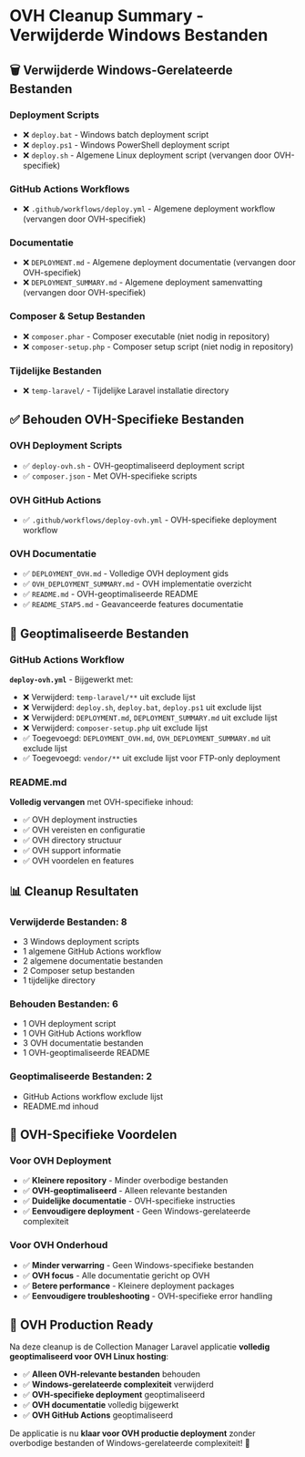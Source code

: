 # OVH Cleanup Summary - Verwijderde Windows Bestanden

## 🗑️ Verwijderde Windows-Gerelateerde Bestanden

### Deployment Scripts
- ❌ `deploy.bat` - Windows batch deployment script
- ❌ `deploy.ps1` - Windows PowerShell deployment script
- ❌ `deploy.sh` - Algemene Linux deployment script (vervangen door OVH-specifiek)

### GitHub Actions Workflows
- ❌ `.github/workflows/deploy.yml` - Algemene deployment workflow (vervangen door OVH-specifiek)

### Documentatie
- ❌ `DEPLOYMENT.md` - Algemene deployment documentatie (vervangen door OVH-specifiek)
- ❌ `DEPLOYMENT_SUMMARY.md` - Algemene deployment samenvatting (vervangen door OVH-specifiek)

### Composer & Setup Bestanden
- ❌ `composer.phar` - Composer executable (niet nodig in repository)
- ❌ `composer-setup.php` - Composer setup script (niet nodig in repository)

### Tijdelijke Bestanden
- ❌ `temp-laravel/` - Tijdelijke Laravel installatie directory

## ✅ Behouden OVH-Specifieke Bestanden

### OVH Deployment Scripts
- ✅ `deploy-ovh.sh` - OVH-geoptimaliseerd deployment script
- ✅ `composer.json` - Met OVH-specifieke scripts

### OVH GitHub Actions
- ✅ `.github/workflows/deploy-ovh.yml` - OVH-specifieke deployment workflow

### OVH Documentatie
- ✅ `DEPLOYMENT_OVH.md` - Volledige OVH deployment gids
- ✅ `OVH_DEPLOYMENT_SUMMARY.md` - OVH implementatie overzicht
- ✅ `README.md` - OVH-geoptimaliseerde README
- ✅ `README_STAP5.md` - Geavanceerde features documentatie

## 🔄 Geoptimaliseerde Bestanden

### GitHub Actions Workflow
**`deploy-ovh.yml`** - Bijgewerkt met:
- ❌ Verwijderd: `temp-laravel/**` uit exclude lijst
- ❌ Verwijderd: `deploy.sh`, `deploy.bat`, `deploy.ps1` uit exclude lijst
- ❌ Verwijderd: `DEPLOYMENT.md`, `DEPLOYMENT_SUMMARY.md` uit exclude lijst
- ❌ Verwijderd: `composer-setup.php` uit exclude lijst
- ✅ Toegevoegd: `DEPLOYMENT_OVH.md`, `OVH_DEPLOYMENT_SUMMARY.md` uit exclude lijst
- ✅ Toegevoegd: `vendor/**` uit exclude lijst voor FTP-only deployment

### README.md
**Volledig vervangen** met OVH-specifieke inhoud:
- ✅ OVH deployment instructies
- ✅ OVH vereisten en configuratie
- ✅ OVH directory structuur
- ✅ OVH support informatie
- ✅ OVH voordelen en features

## 📊 Cleanup Resultaten

### Verwijderde Bestanden: 8
- 3 Windows deployment scripts
- 1 algemene GitHub Actions workflow
- 2 algemene documentatie bestanden
- 2 Composer setup bestanden
- 1 tijdelijke directory

### Behouden Bestanden: 6
- 1 OVH deployment script
- 1 OVH GitHub Actions workflow
- 3 OVH documentatie bestanden
- 1 OVH-geoptimaliseerde README

### Geoptimaliseerde Bestanden: 2
- GitHub Actions workflow exclude lijst
- README.md inhoud

## 🎯 OVH-Specifieke Voordelen

### Voor OVH Deployment
- ✅ **Kleinere repository** - Minder overbodige bestanden
- ✅ **OVH-geoptimaliseerd** - Alleen relevante bestanden
- ✅ **Duidelijke documentatie** - OVH-specifieke instructies
- ✅ **Eenvoudigere deployment** - Geen Windows-gerelateerde complexiteit

### Voor OVH Onderhoud
- ✅ **Minder verwarring** - Geen Windows-specifieke bestanden
- ✅ **OVH focus** - Alle documentatie gericht op OVH
- ✅ **Betere performance** - Kleinere deployment packages
- ✅ **Eenvoudigere troubleshooting** - OVH-specifieke error handling

## 🚀 OVH Production Ready

Na deze cleanup is de Collection Manager Laravel applicatie **volledig geoptimaliseerd voor OVH Linux hosting**:

- ✅ **Alleen OVH-relevante bestanden** behouden
- ✅ **Windows-gerelateerde complexiteit** verwijderd
- ✅ **OVH-specifieke deployment** geoptimaliseerd
- ✅ **OVH documentatie** volledig bijgewerkt
- ✅ **OVH GitHub Actions** geoptimaliseerd

De applicatie is nu **klaar voor OVH productie deployment** zonder overbodige bestanden of Windows-gerelateerde complexiteit! 🎯 